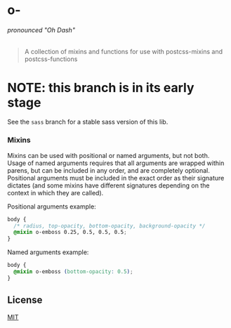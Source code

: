 # o-

###### pronounced "Oh Dash"

> A collection of mixins and functions for use with
  postcss-mixins and postcss-functions

# NOTE: this branch is in its early stage

See the `sass` branch for a stable sass version of this lib.

### Mixins

Mixins can be used with positional or named arguments, but not both.
Usage of named arguments requires that all arguments
are wrapped within parens, but can be included in any order, and are
completely optional.  Positional arguments must be included in the exact
order as their signature dictates (and some mixins have different signatures
depending on the context in which they are called).

Positional arguments example:
```css
body {
  /* radius, top-opacity, bottom-opacity, background-opacity */
  @mixin o-emboss 0.25, 0.5, 0.5, 0.5;
}
```

Named arguments example:
```css
body {
  @mixin o-emboss (bottom-opacity: 0.5);
}
```

## License
[MIT][1]

[1]: http://lokua.net/license-mit.html
[2]: http://lokua.github.io/o-
